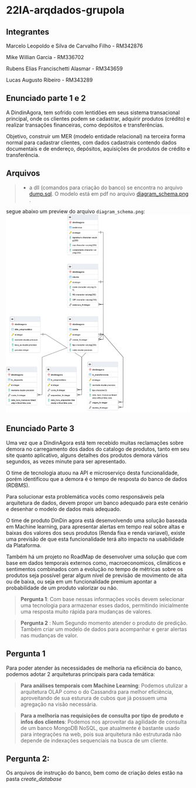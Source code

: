 # 22IA-arqdados-grupola

## Integrantes
Marcelo Leopoldo e Silva de Carvalho Filho - RM342876

Mike Willian Garcia - RM336702

Rubens Elias Francischetti Alasmar - RM343659

Lucas Augusto Ribeiro - RM343289

## Enunciado parte 1 e 2

A DindinAgora, tem sofrido com lentidões em seus sistema transacional principal, onde os clientes
podem se cadastrar, adquirir produtos (crédito) e realizar transações financeiras, como depósitos e
transferências.

Objetivo, construir um MER (modelo entidade relacional) na terceira forma normal para cadastrar
clientes, com dados cadastrais contendo dados documentais e de endereço, depósitos, aquisições de
produtos de crédito e transferência.

## Arquivos

> * a dll (comandos para criação do banco) se encontra no arquivo [dump.sql](/create_database/dump.sql).
>  O modelo está em pdf no arquivo [diagram_schema.png](/diagram_schema.png) . 

segue abaixo um preview do arquivo `diagram_schema.png`:
![image](https://raw.githubusercontent.com/FIAP22IA-grupola/22IA-arqdados-grupola/main/diagram_schema.png)

## Enunciado Parte 3

Uma vez que a DindinAgora está tem recebido muitas reclamações sobre demora no carregamento
dos dados do catalogo de produtos, tanto em seu site quanto aplicativo, alguns detalhes dos 
produtos demora vários segundos, as vezes minute para ser apresentado.

O time de tecnologia atuou na API e microserviço desta funcionalidade, porém identificou que a 
demora é o tempo de resposta do banco de dados (RDBMS).

Para solucionar esta problemática vocês como responsáveis pela arquitetura de dados, devem propor
um banco adequado para este cenário e desenhar o modelo de dados mais adequado.

O time de produto DinDin agora está desenvolvendo uma solução baseada em Machine learning, 
para apresentar alertas em tempo real sobre altas e baixas dos valores dos seus produtos (Renda fixa
e renda variavel), existe uma previsão de que esta funcionalidade terá alto impacto na usabilidade da 
Plataforma.

Também há um projeto no RoadMap de desenvolver uma solução que com base em dados temporais
externos como, macroeconomicos, climáticos e sentimentos combinados com a evolução no tempo 
de métricas sobre os produtos seja possível gerar algum nível de previsão de movimento de alta ou
de baixa, ou seja em um funcionalidade premium apontar a probabilidade de um produto valorizar
ou não.

> **Pergunta 1**: Com base nessas informações vocês devem selecionar uma tecnologia para armazenar esses dados,
permitindo inicialmente uma resposta muito rápida para mudanças de valores. 

>**Pergunta 2** : Num Segundo 
momento atender o produto de predição.
Também criar um modelo de dados para acompanhar e gerar alertas nas mudanças de valor.

## Pergunta 1
Para poder atender às necessidades de melhoria na eficiência do banco, podemos adotar 2 arquiteturas principais para cada temática:

> **Para análises temporais com Machine Learning**: Podemos utulizar a arquitetura OLAP como o do Cassandra para melhor eficiência, aproveitando de sua esturura de cubos que já possuem uma agregação na visão necessária.

> **Para a melhoria nas requisições de consulta por tipo de produto e infos dos clientes**: Podemos nos aproveitar da agilidade de consulta de um banco MongoDB NoSQL, que atualmente é bastante usado para integrações na web, pois sua arquitetura não estruturada não depende de indexações sequenciais na busca de um cliente.

## Pergunta 2:

Os arquivos de instrução do banco, bem como de criação deles estão na pasta *create_database*

